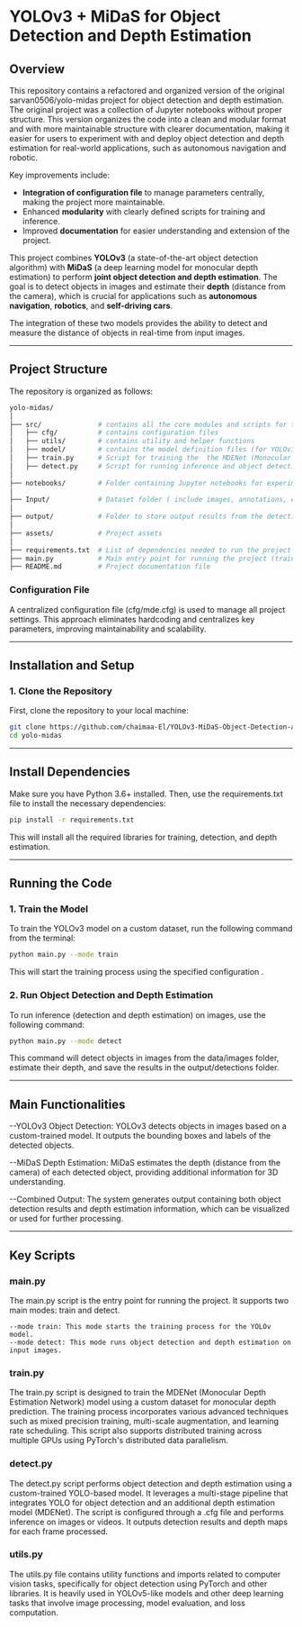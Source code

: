 # YOLOv3 + MiDaS for Object Detection and Depth Estimation

## Overview

This repository contains a refactored and organized version of the original sarvan0506/yolo-midas project for object detection and depth estimation. The original project was a collection of Jupyter notebooks without proper structure. This version organizes the code into a clean and modular format and with more maintainable structure with clearer documentation, making it easier for users to experiment with and deploy object detection and depth estimation for real-world applications, such as autonomous navigation and robotic.

Key improvements include:
- **Integration of configuration file** to manage parameters centrally, making the project more maintainable.
- Enhanced **modularity** with clearly defined scripts for training and inference.
- Improved **documentation** for easier understanding and extension of the project.


This project combines **YOLOv3** (a state-of-the-art object detection algorithm) with **MiDaS** (a deep learning model for monocular depth estimation) to perform **joint object detection and depth estimation**. The goal is to detect objects in images and estimate their **depth** (distance from the camera), which is crucial for applications such as **autonomous navigation**, **robotics**, and **self-driving cars**.

The integration of these two models provides the ability to detect and measure the distance of objects in real-time from input images.

---

## Project Structure

The repository is organized as follows:

```bash
yolo-midas/
│
├── src/              # contains all the core modules and scripts for the project
│   ├── cfg/          # contains configuration files
│   ├── utils/        # contains utility and helper functions
│   ├── model/        # contains the model definition files (for YOLOv3 and MiDaS)
│   ├── train.py      # Script for training the  the MDENet (Monocular Depth Estimation Network) model with custom dataset   
│   ├── detect.py     # Script for running inference and object detection with depth estimation   
│
├── notebooks/        # Folder containing Jupyter notebooks for experimentation  
│
├── Input/            # Dataset folder ( include images, annotations, etc.)
│
├── output/           # Folder to store output results from the detection script
│
├── assets/           # Project assets
│
├── requirements.txt  # List of dependencies needed to run the project
├── main.py           # Main entry point for running the project (train or detect)
├── README.md         # Project documentation file

```

### Configuration File

A centralized configuration file (cfg/mde.cfg) is used to manage all project settings. This approach eliminates hardcoding and centralizes key parameters, improving maintainability and scalability.

---

## Installation and Setup

### 1. **Clone the Repository**
First, clone the repository to your local machine:
```bash
git clone https://github.com/chaimaa-El/YOLOv3-MiDaS-Object-Detection-and-Depth-Estimation-Refactored.git
cd yolo-midas
```

---

## Install Dependencies
Make sure you have Python 3.6+ installed. Then, use the requirements.txt file to install the necessary dependencies:

```bash
pip install -r requirements.txt
```
This will install all the required libraries for training, detection, and depth estimation.

---

## Running the Code
### 1. **Train the Model**

To train the YOLOv3 model on a custom dataset, run the following command from the terminal:

```bash
python main.py --mode train 
```
This will start the training process using the specified configuration .
### 2. **Run Object Detection and Depth Estimation**

To run inference (detection and depth estimation) on images, use the following command:


```bash
python main.py --mode detect 
```

This command will detect objects in images from the data/images folder, estimate their depth, and save the results in the output/detections folder.


---

## Main Functionalities

--YOLOv3 Object Detection: YOLOv3 detects objects in images based on a custom-trained model. It outputs the bounding boxes and labels of the detected objects.

--MiDaS Depth Estimation: MiDaS estimates the depth (distance from the camera) of each detected object, providing additional information for 3D understanding.

--Combined Output: The system generates output containing both object detection results and depth estimation information, which can be visualized or used for further processing.

---

## Key Scripts
### main.py

The main.py script is the entry point for running the project. It supports two main modes: train and detect.

    --mode train: This mode starts the training process for the YOLOv model.
    --mode detect: This mode runs object detection and depth estimation on input images.

### train.py

The train.py script is designed to train the MDENet (Monocular Depth Estimation Network) model using a custom dataset for monocular depth prediction. The training process incorporates various advanced techniques such as mixed precision training, multi-scale augmentation, and learning rate scheduling. This script also supports distributed training across multiple GPUs using PyTorch's distributed data parallelism.

### detect.py

The detect.py script performs object detection and depth estimation using a custom-trained YOLO-based model. It leverages a multi-stage pipeline that integrates YOLO for object detection and an additional depth estimation model (MDENet). The script is configured through a .cfg file and performs inference on images or videos. It outputs detection results and depth maps for each frame processed.

### utils.py

The utils.py file contains utility functions and imports related to computer vision tasks, specifically for object detection using PyTorch and other libraries. It is heavily used in YOLOv5-like models and other deep learning tasks that involve image processing, model evaluation, and loss computation.


